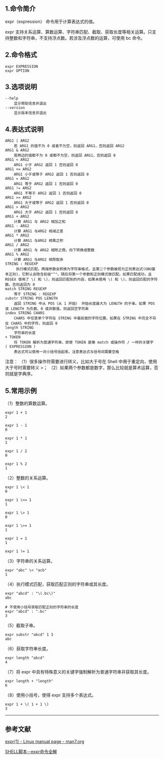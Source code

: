 ## 1.命令简介
expr（expression） 命令用于计算表达式的值。

expr 支持关系运算、算数运算、字符串匹配、截取、获取长度等相关运算。只支持整数和字符串，不支持浮点数。若涉及浮点数的运算，可使用 bc 命令。

## 2.命令格式
```
expr EXPRESSION
expr OPTION
```

## 3.选项说明
```
--help
	显示帮助信息并退出
--version
	显示版本信息并退出
```
## 4.表达式说明
```
ARG1 | ARG2
	若 ARG1 的值不为 0 或者不为空，则返回 ARG1，否则返回 ARG2
ARG1 & ARG2
	若两边的值都不为 0 或都不为空，则返回 ARG1，否则返回 0
ARG1 < ARG2
	ARG1 小于 ARG2 返回 1 否则返回 0
ARG1 <= ARG2
	ARG1 小于或等于 ARG2 返回 1 否则返回 0
ARG1 = ARG2
	ARG1 等于 ARG2 返回 1 否则返回 0
ARG1 != ARG2
	ARG1 不等于 ARG2 返回 1 否则返回 0
ARG1 >= ARG2
	ARG1 大于或等于 ARG2 返回 1 否则返回 0
ARG1 > ARG2
	ARG1 大于 ARG2 返回 1 否则返回 0
ARG1 + ARG2
	计算 ARG1 与 ARG2 相加之和
ARG1 - ARG2
	计算 ARG1 与ARG2 相减之差
ARG1 * ARG2
	计算 ARG1 与ARG2 相乘之积
ARG1 / ARG2
	计算 ARG1 与 ARG2 相除之商，向下转换成整数
ARG1 % ARG2
	计算 ARG1 与ARG2 相除取余
STRING : REGEXP
	 执行模式匹配。两端参数会转换为字符串格式，且第二个参数被视为正则表达式(GNU基本正则)，它默认会隐含前缀"^"。随后将第一个参数和正则模式做匹配。如果匹配成功，且 REGEX 使用了 \( 和 \)，则返回匹配到的内容，如果未使用 \( 和 \)，则返回匹配的字符数。否则返回为 0
match STRING REGEXP
	等于 STRING : REGEXP
substr STRING POS LENGTH
	返回 STRING 中从 POS（从 1 开始） 开始长度最大为 LENGTH 的子串。如果 POS 或 LENGTH 为负数、0 或非数值，则返回空字符串
index STRING CHARS
	CHARS 中任意单个字符在 STRING 中最前面的字符位置。如果在 STRING 中完全不存在 CHARS 中的字符，则返回 0
length STRING
	字符串的长度
+ TOKEN
	将 TOKEN 解析为普通字符串，即使 TOKEN 是像 match 或操作符 / 一样的关键字
( EXPRESSION )
	表达式可以使用一对小括号括起来。注意表达式与括号间需要空格
```
注意：
（1）很多操作符需要进行转义，比如大于号在 Shell 中用于重定向，使用大于号时需要转义 \>；
（2）如果两个参数都是数字，那么比较就是算术运算，否则就是字典序。

## 5.常用示例
（1）整数的算数运算。
```
expr 1 + 1
2

expr 1 - 1
0

expr 1 * 1
1

expr 1 / 2
0

expr 1 % 2
1
```

（2）整数的关系运算。
```
expr 1 \< 1
0

expr 1 \<= 1
1

expr 1 \> 1
0

expr 1 \>= 1
1

expr 1 = 1
1

expr 1 != 1
```

（3）字符串的关系运算。
```
expr "abc" \< "acb"
1
```

（4）执行模式匹配，获取匹配正则的字符串或其长度。
```
expr "abcd" : "\(.bc\)"
abc

# 不使用小括号获取匹配正则的字符串的长度
expr "abcd" : ".bc"
3
```

（5）截取子串。
```
expr substr "abcd" 1 3
abc
```

（6）获取字符串长度。
```
expr length "abcd"
4
```

（7）将 expr 中具有特殊意义的关键字强制解析为普通字符串并获取其长度。
```
expr length + "length"
6
```
（8）使用小括号，使得 expr 支持多个表达式。
```
expr 1 + \( 1 + 1 \)
3
```

---
## 参考文献
[expr(1) - Linux manual page - man7.org](https://man7.org/linux/man-pages/man1/expr.1.html)

[SHELL脚本--expr命令全解](https://www.cnblogs.com/f-ck-need-u/p/7231832.html)
